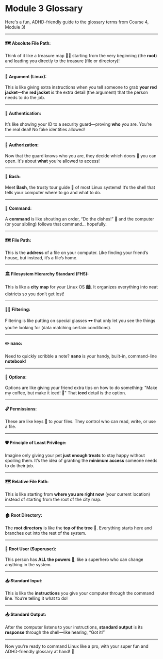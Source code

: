 # Module 3 Glossary

Here's a fun, ADHD-friendly guide to the glossary terms from Course 4, Module 3!

***

#### **🗺️ Absolute File Path:**

Think of it like a treasure map 🏴‍☠️ starting from the very beginning (the **root**) and leading you directly to the treasure (file or directory)!

***

#### **🧳 Argument (Linux):**

This is like giving extra instructions when you tell someone to grab **your red jacket**—the **red jacket** is the extra detail (the argument) that the person needs to do the job.

***

#### **🔐 Authentication:**

It’s like showing your ID to a security guard—proving **who** you are. You’re the real deal! No fake identities allowed!

***

#### **🔑 Authorization:**

Now that the guard knows who you are, they decide which doors 🚪 you can open. It's about **what** you’re allowed to access!

***

#### **🐚 Bash:**

Meet **Bash**, the trusty tour guide 🧭 of most Linux systems! It’s the shell that tells your computer where to go and what to do.

***

#### **📢 Command:**

A **command** is like shouting an order, “Do the dishes!” 🧼 and the computer (or your sibling) follows that command... hopefully.

***

#### **🗺️ File Path:**

This is the **address** of a file on your computer. Like finding your friend’s house, but instead, it’s a file’s home.

***

#### **🏛️ Filesystem Hierarchy Standard (FHS):**

This is like a **city map** for your Linux OS 🏙️. It organizes everything into neat districts so you don’t get lost!

***

#### **🕵️‍♂️ Filtering:**

Filtering is like putting on special glasses 🕶️ that only let you see the things you’re looking for (data matching certain conditions).

***

#### **✏️ nano:**

Need to quickly scribble a note? **nano** is your handy, built-in, command-line **notebook**!

***

#### **🔧 Options:**

Options are like giving your friend extra tips on how to do something: "Make my coffee, but make it iced! 🧊" That **iced** detail is the option.

***

#### **🔓 Permissions:**

These are like keys 🔑 to your files. They control who can read, write, or use a file.

***

#### **🛡️ Principle of Least Privilege:**

Imagine only giving your pet **just enough treats** to stay happy without spoiling them. It’s the idea of granting the **minimum access** someone needs to do their job.

***

#### **🗺️ Relative File Path:**

This is like starting from **where you are right now** (your current location) instead of starting from the root of the city map.

***

#### **🏠 Root Directory:**

The **root directory** is like the **top of the tree** 🌳. Everything starts here and branches out into the rest of the system.

***

#### **🦸 Root User (Superuser):**

This person has **ALL the powers** 🦸, like a superhero who can change anything in the system.

***

#### **📥 Standard Input:**

This is like the **instructions** you give your computer through the command line. You’re telling it what to do!

***

#### **📤 Standard Output:**

After the computer listens to your instructions, **standard output** is its **response** through the shell—like hearing, “Got it!”

***

Now you're ready to command Linux like a pro, with your super fun and ADHD-friendly glossary at hand! 🌟
